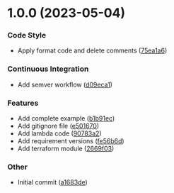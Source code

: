 # 1.0.0 (2023-05-04)

### Code Style

- Apply format code and delete comments ([75ea1a6](https://github.com/fabidick22/flux2-ecr-webhook/commit/75ea1a6fdb7287478e1592c4b27ce88f33ba9f99))

### Continuous Integration

- Add semver workflow ([d09eca1](https://github.com/fabidick22/flux2-ecr-webhook/commit/d09eca1c428ae93dc13ed84835abf0cf53da9b1c))

### Features

- Add complete example ([b1b91ec](https://github.com/fabidick22/flux2-ecr-webhook/commit/b1b91ec73d418723542664ad4b4ed276b545466f))
- Add gitignore file ([e501670](https://github.com/fabidick22/flux2-ecr-webhook/commit/e5016700f7687b3f99da26a666eccce015a3681c))
- Add lambda code ([90783a2](https://github.com/fabidick22/flux2-ecr-webhook/commit/90783a2f05c2552a0f6a90fe062a3f3d8317a45d))
- Add requirement versions ([fe56b6d](https://github.com/fabidick22/flux2-ecr-webhook/commit/fe56b6d0b80210e98a2564c216c42a50fa259bb4))
- Add terraform module ([2669f03](https://github.com/fabidick22/flux2-ecr-webhook/commit/2669f0388808f8344d3f0b1f4c47bfd399dd712b))

### Other

- Initial commit ([a1683de](https://github.com/fabidick22/flux2-ecr-webhook/commit/a1683de93b71dbb273c532b244d16c6e0e1c41dc))
